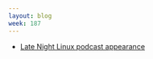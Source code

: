 ```yaml
---
layout: blog
week: 187
---
```


* [Late Night Linux podcast appearance](https://pca.st/He12#t=18m10s)
